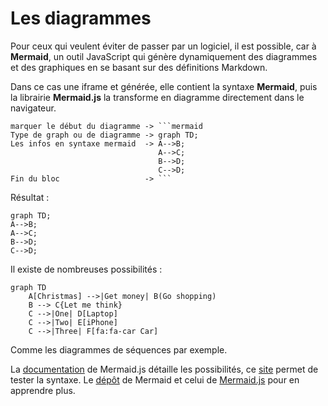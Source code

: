 # Les diagrammes

Pour ceux qui veulent éviter de passer par un logiciel, il est possible, car à **Mermaid**, un outil JavaScript qui génère dynamiquement des diagrammes et des graphiques en se basant sur des définitions Markdown.  

Dans ce cas une iframe et générée, elle contient la syntaxe **Mermaid**, puis la librairie **Mermaid.js** la transforme en diagramme directement dans le navigateur.

```
marquer le début du diagramme -> ```mermaid
Type de graph ou de diagramme -> graph TD;
Les infos en syntaxe mermaid  -> A-->B;
                                 A-->C;
                                 B-->D;
                                 C-->D;
Fin du bloc                   -> ```
```
Résultat :
```mermaid
graph TD;
A-->B;
A-->C;
B-->D;
C-->D;
```
Il existe de nombreuses possibilités :

```mermaid
graph TD
    A[Christmas] -->|Get money| B(Go shopping)
    B --> C{Let me think}
    C -->|One| D[Laptop]
    C -->|Two| E[iPhone]
    C -->|Three| F[fa:fa-car Car]
```
Comme les diagrammes de séquences par exemple. 

La [documentation](https://mermaid.js.org/ "doc de Mermaid.js") de Mermaid.js détaille les possibilités, ce [site](https://mermaid.live/ "Mermaid Live Editor") permet de tester la syntaxe. Le [dépôt](https://github.com/mermaid-js/mermaid "dépôt de Mermaid") de Mermaid et celui de [Mermaid.js](https://github.com/mermaid-js/ "dépôt de Mermaid.js") pour en apprendre plus.